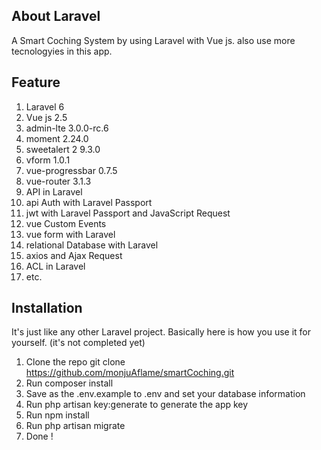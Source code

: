 
## About Laravel

A Smart Coching System by using Laravel with Vue js. also use more tecnologyies in this app.

## Feature 

1. Laravel 6
2. Vue js 2.5
3. admin-lte 3.0.0-rc.6
4. moment 2.24.0
5. sweetalert 2 9.3.0
6. vform 1.0.1
7. vue-progressbar 0.7.5
8. vue-router 3.1.3
9.  API in Laravel
10. api Auth with Laravel Passport
11. jwt with Laravel Passport and JavaScript Request
12. vue Custom Events
13. vue form with Laravel
14. relational Database with Laravel
15. axios and Ajax Request
16. ACL in Laravel
17. etc.

## Installation

It's just like any other Laravel project. Basically here is how you use it for yourself. (it's not completed yet)

1. Clone the repo git clone https://github.com/monjuAflame/smartCoching.git
2. Run composer install
3. Save as the .env.example to .env and set your database information
4. Run php artisan key:generate to generate the app key
5. Run npm install
6. Run php artisan migrate
7. Done !


